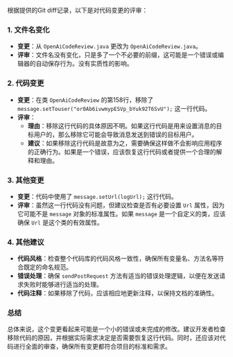 根据提供的Git diff记录，以下是对代码变更的评审：

### 1. 文件名变化
- **变更**：从 `OpenAiCodeReview.java` 更改为 `OpenAiCodeReview.java`。
- **评审**：文件名没有变化，只是多了一个不必要的前缀，这可能是一个错误或编辑器的自动保存行为。没有实质性的影响。

### 2. 代码变更
- **变更**：在类 `OpenAiCodeReview` 的第158行，移除了 `message.setTouser("or0Ab6ivwmypESVp_bYuk92T6SvU");` 这一行代码。
- **评审**：
  - **理由**：移除这行代码的具体原因不明。如果这行代码是用来设置消息的目标用户的，那么移除它可能会导致消息发送到错误的目标用户。
  - **建议**：如果移除这行代码是故意为之，需要确保这样做不会影响应用程序的正确行为。如果是一个错误，应该恢复这行代码或者提供一个合理的解释和理由。

### 3. 其他变更
- **变更**：代码中使用了 `message.setUrl(logUrl);` 这行代码。
- **评审**：虽然这一行代码没有问题，但建议检查是否有必要设置 `Url` 属性，因为它可能不是 `message` 对象的标准属性。如果 `message` 是一个自定义的类，应该确保 `Url` 是这个类的有效属性。

### 4. 其他建议
- **代码风格**：检查整个代码库的代码风格一致性，确保所有变量名、方法名等符合既定的命名规范。
- **错误处理**：确保 `sendPostRequest` 方法有适当的错误处理逻辑，以便在发送请求失败时能够进行适当的处理。
- **代码注释**：如果移除了代码，应该相应地更新注释，以保持文档的准确性。

### 总结
总体来说，这个变更看起来可能是一个小的错误或未完成的修改。建议开发者检查移除代码的原因，并根据实际需求决定是否需要恢复这行代码。同时，还应该对代码进行全面的审查，确保所有变更都符合项目的标准和需求。